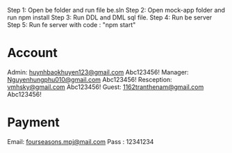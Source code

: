 Step 1: Open be folder and run file be.sln
Step 2: Open mock-app folder and run npm install
Step 3: Run DDL and DML sql file.
Step 4: Run be server
Step 5: Run fe server with code : "npm start"


# Account

Admin: huynhbaokhuyen123@gmail.com	Abc123456!
Manager: Nguyenhungphu010@gmail.com 	Abc123456!
Resception: vmhsky@gmail.com 		Abc123456!
Guest: 1162tranthenam@gmail.com 	Abc123456!

# Payment

Email:	fourseasons.mpj@mail.com
Pass :	12341234